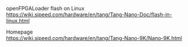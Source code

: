 openFPGALoader flash on Linux  
https://wiki.sipeed.com/hardware/en/tang/Tang-Nano-Doc/flash-in-linux.html  

Homepage  
https://wiki.sipeed.com/hardware/en/tang/Tang-Nano-9K/Nano-9K.html  
